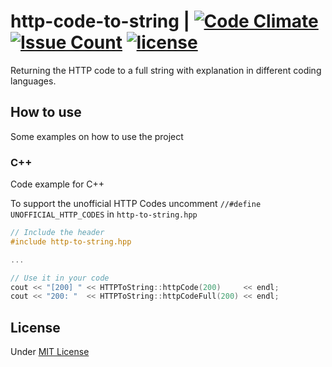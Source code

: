 # http-code-to-string | [![Code Climate](https://codeclimate.com/github/SvenKortekaas/http-code-to-string/badges/gpa.svg)](https://codeclimate.com/github/SvenKortekaas/http-code-to-string) [![Issue Count](https://codeclimate.com/github/SvenKortekaas/http-code-to-string/badges/issue_count.svg)](https://codeclimate.com/github/SvenKortekaas/http-code-to-string) [![license](https://img.shields.io/github/license/mashape/apistatus.svg)]()
Returning the HTTP code to a full string with explanation in different coding languages.

## How to use
Some examples on how to use the project

### C++
Code example for C++

To support the unofficial HTTP Codes uncomment `//#define UNOFFICIAL_HTTP_CODES` in `http-to-string.hpp`

```CPP
// Include the header
#include http-to-string.hpp

...

// Use it in your code
cout << "[200] " << HTTPToString::httpCode(200)     << endl;
cout << "200: "  << HTTPToString::httpCodeFull(200) << endl;
```

## License

Under [MIT License](http://opensource.org/licenses/mit-license.php)
